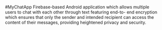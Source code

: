 #MyChatApp
Firebase-based Android application which allows multiple
users to chat with each other through text featuring end-to- end encryption which ensures that only the sender and
intended recipient can access the content of their messages, providing heightened privacy and security.
